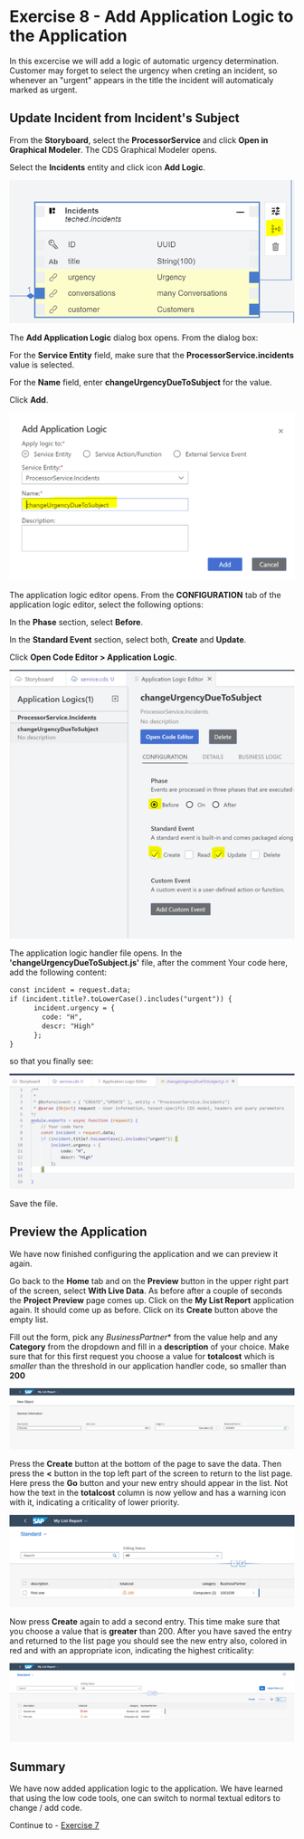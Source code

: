 # Exercise 8 - Add Application Logic to the Application
In this excercise we will add a logic of automatic urgency determination.
Customer may forget to select the urgency when creting an incident, so whenever an "urgent" appears in the title the incident will automaticaly marked as urgent.

## Update Incident from Incident's Subject

From the **Storyboard**, select the **ProcessorService** and click **Open in Graphical Modeler**.
The CDS Graphical Modeler opens.

Select the **Incidents** entity and click icon **Add Logic**.

![](/exercises/Ex8/images/addapplicationlogic.png)

The **Add Application Logic** dialog box opens.
From the dialog box:

For the **Service Entity** field, make sure that the **ProcessorService.incidents** value is selected.

For the **Name** field, enter **changeUrgencyDueToSubject** for the value.

Click **Add**.

![](/exercises/Ex8/images/applicationlogicdialog.png)

The application logic editor opens.
From the **CONFIGURATION** tab of the application logic editor, select the following options:

In the **Phase** section, select **Before**.

In the **Standard Event** section, select both, **Create** and **Update**.

Click **Open Code Editor > Application Logic**.

![](/exercises/Ex8/images/applicationlogiceditor.png)

The application logic handler file opens.
In the **'changeUrgencyDueToSubject.js'** file, after the comment Your code here, add the following content:

```
const incident = request.data;
if (incident.title?.toLowerCase().includes("urgent")) {
      incident.urgency = {      
        code: "H",        
        descr: "High"        
      };
}
```      

so that you finally see:

![](/exercises/Ex8/images/logiccode.png)

Save the file.

## Preview the Application

We have now finished configuring the application and we can preview it again.

Go back to the **Home** tab and on the **Preview** button in the upper right part of the screen, select **With Live Data**. As before after a couple of seconds the **Project Preview** page comes up. Click on the **My List Report** application again. It should come up as before. Click on its **Create** button above the empty list.

Fill out the form, pick any *BusinessPartner** from the value help and any **Category** from the dropdown and fill in a **description** of your choice. Make sure that for this first request you choose a value for **totalcost** which is *smaller* than the threshold in our application handler code, so smaller than **200**

![](/exercises/ex6/images/LCAP_68.png)

Press the **Create** button at the bottom of the page to save the data. Then press the **<** button in the top left part of the screen to return to the list page. Here press the **Go** button and your new entry should appear in the list. Not how the text in the **totalcost** column is now yellow and has a warning icon with it, indicating a criticality of lower priority.

![](/exercises/ex6/images/LCAP_69.png)

Now press **Create** again to add a second entry. This time make sure that you choose a value that is **greater** than 200. After you have saved the entry and returned to the list page you should see the new entry also, colored in red and with an appropriate icon, indicating the highest criticality:

![](/exercises/ex6/images/LCAP_60.png)

## Summary
We have now added application logic to the application. We have learned that using the low code tools, one can switch to normal textual editors to change / add code.

Continue to - [Exercise 7](../ex7/README.md)

